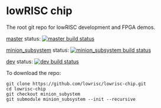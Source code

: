 lowRISC chip
==============================================

The root git repo for lowRISC development and FPGA
demos.

[master] status: [![master build status](https://travis-ci.org/lowRISC/lowrisc-chip.svg?branch=master)](https://travis-ci.org/lowRISC/lowrisc-chip)

[minion_subsystem] status: [![minion_subsystem build status](https://travis-ci.org/lowRISC/lowrisc-chip.svg?branch=minion_subsystem)](https://travis-ci.org/lowRISC/lowrisc-chip)

[dev] status: [![dev build status](https://travis-ci.org/lowRISC/lowrisc-chip.svg?branch=dev)](https://travis-ci.org/lowRISC/lowrisc-chip)

To download the repo:

    git clone https://github.com/lowrisc/lowrisc-chip.git
    cd lowrisc-chip
    git checkout minion_subystem
    git submodule minion_subsystem --init --recursive

[master]: https://github.com/lowrisc/lowrisc-chip/tree/master
[minion_subsystem]: https://github.com/lowrisc/lowrisc-chip/tree/minion_subsystem
[dev]: https://github.com/lowrisc/lowrisc-chip/tree/dev

